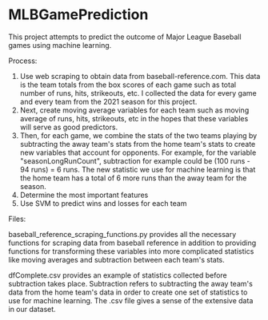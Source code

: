 # MLBGamePrediction

This project attempts to predict the outcome of Major League Baseball games using machine learning. 

Process:

1. Use web scraping to obtain data from baseball-reference.com. This data is the team totals from the box scores of each game such as total number of runs, hits, strikeouts, etc. I collected the data for every game and every team from the 2021 season for this project.
2. Next, create moving average variables for each team such as moving average of runs, hits, strikeouts, etc in the hopes that these variables will serve as good predictors.
3. Then, for each game, we combine the stats of the two teams playing by subtracting the away team's stats from the home team's stats to create new variables that account for opponents. For example, for the variable "seasonLongRunCount", subtraction for example could be (100 runs - 94 runs) = 6 runs. The new statistic we use for machine learning is that the home team has a total of 6 more runs than the away team for the season.
4. Determine the most important features
5. Use SVM to predict wins and losses for each team


Files: 

baseball_reference_scraping_functions.py provides all the necessary functions for scraping data from baseball reference in addition to providing functions for transforming these variables into more complicated statistics like moving averages and subtraction between each team's stats. 

dfComplete.csv provides an example of statistics collected before subtraction takes place. Subtraction refers to subtracting the away team's data from the home team's data in order to create one set of statistics to use for machine learning. The .csv file gives a sense of the extensive data in our dataset.

